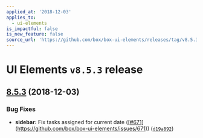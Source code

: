 ```yaml
---
applied_at: '2018-12-03'
applies_to:
  - ui-elements
is_impactful: false
is_new_feature: false
source_url: 'https://github.com/box/box-ui-elements/releases/tag/v8.5.3'
---
```


# UI Elements `v8.5.3` release

## [8.5.3]([`v8.5.2...v8.5.3`](https://github.com/box/box-ui-elements/compare/`v8.5.2...v8.5.3`)) (2018-12-03)


### Bug Fixes

* **sidebar:** Fix tasks assigned for current date ([[#671](https://github.com/box/box-ui-elements/pull/671)](https://github.com/box/box-ui-elements/issues/671)) ([`d19a892`](https://github.com/box/box-ui-elements/commit[`d19a892`](https://github.com/box/box-ui-elements/commit/d19a892)))




